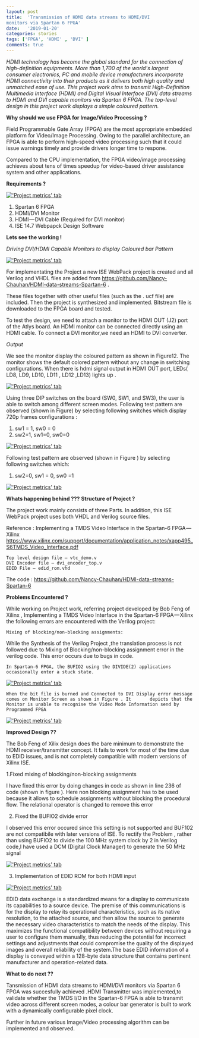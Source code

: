 ```yaml
---
layout: post
title:  'Transmission of HDMI data streams to HDMI/DVI
monitors via Spartan 6 FPGA'
date:   '2019-01-20'
categories: stories
tags: ['FPGA', 'HDMI' , 'DVI' ]
comments: true
---
```

*HDMI technology has become the global standard for the connection of high-definition equipments. 
More than 1,700 of the world's largest consumer electronics, PC and mobile device manufacturers incorporate 
HDMI connectivity into their products as it delivers both high quality and unmatched ease of use. 
This project work aims to transmit High-Definition Multimedia Interface (HDMI) and Digital Visual Interface (DVI) 
data streams to HDMI and DVI capable monitors via Spartan 6 FPGA. 
The top-level design in this project work displays a simple coloured pattern.*

<strong>Why should we use FPGA for Image/Video Processing ?</strong>

Field Programmable Gate Array (FPGA) are the most appropriate embedded platform for Video/Image Processing. Owing to the parallel architecture, an FPGA is able to perform high-speed video processing such that it could issue warnings timely and provide drivers longer time to respone.

Compared to the CPU implementation, the FPGA video/image processing achieves about tens of times speedup for video-based driver assistance system and other applications.

<strong>Requirements ?</strong>
  
<div class="image">
    <a href="/public/img/Diagram.jpg">
        <img alt="'Project metrics' tab" src="/public/img/Diagram.jpg" />
    </a>
</div>

1) Spartan 6 FPGA
2) HDMI/DVI Monitor
3) HDMI — DVI Cable (Required for DVI monitor)
4) ISE 14.7 Webpapck Design Software

<strong>Lets see the working !</strong>

*Driving DVI/HDMI Capable Monitors to display Coloured bar Pattern*

<div class="image">
    <a href="/public/img/setup.jpeg">
        <img alt="'Project metrics' tab" src="/public/img/setup.jpeg" />
    </a>
</div>

For implementating the Project a new ISE WebPack project is created and all Verilog and VHDL files are added from https://github.com/Nancy-Chauhan/HDMI-data-streams-Spartan-6 .

These files together with other useful files (such as the . ucf file) are included. Then the project is synthesized and implemented. Bitstream file is downloaded to the FPGA board and tested.

To test the design, we need to attach a monitor to the HDMI OUT (J2) port of the Atlys board. An HDMI monitor can be connected directly using an HDMI cable. To connect a DVI monitor,we need an HDMI to DVI converter.

*Output*

We see the monitor display the coloured pattern as shown in Figure12. The monitor shows the default colored pattern without any change in switching configurations. When there is hdmi signal output in HDMI OUT port, LEDs( LD8, LD9, LD10, LD11 , LD12 ,LD13) lights up .

<div class="image">
    <a href="/public/img/output.jpeg">
        <img alt="'Project metrics' tab" src="/public/img/output.jpeg" />
    </a>
</div>

Using three DIP switches on the board (SW0, SW1, and SW3), the user is able to switch among different screen modes. Following test pattern are observed (shown in Figure) by selecting following switches which display 720p frames configurations :

1) sw1 = 1, sw0 = 0
2) sw2=1, sw1=0, sw0=0

<div class="image">
    <a href="/public/img/result.jpg">
        <img alt="'Project metrics' tab" src="/public/img/result.jpg" />
    </a>
</div>

Following test pattern are observed (shown in Figure ) by selecting following switches which:

1) sw2=0, sw1 = 0, sw0 =1

<div class="image">
    <a href="/public/img/output3.jpg">
        <img alt="'Project metrics' tab" src="/public/img/output3.jpg" />
    </a>
</div>

<strong>Whats happening behind ???</strong>
<strong>Structure of Project ?</strong>

The project work mainly consists of three Parts. In addition, this ISE WebPack project uses both VHDL and Verilog source files.

Reference : Implementing a TMDS Video Interface in the Spartan-6 FPGA — Xilinx 
https://www.xilinx.com/support/documentation/application_notes/xapp495_S6TMDS_Video_Interface.pdf 

    Top level design file — vtc_demo.v
    DVI Encoder file — dvi_encoder_top.v
    EDID File — edid_rom.vhd

The code : https://github.com/Nancy-Chauhan/HDMI-data-streams-Spartan-6

<strong> Problems Encountered ? </strong>

While working on Project work, referring project developed by Bob Feng of Xilinx , Implementing a TMDS Video Interface in the Spartan-6 FPGA — Xilinx the following errors are encountered with the Verilog project:

    Mixing of blocking/non-blocking assignments:

While the Synthesis of the Verilog Project ,the translation process is not followed due to Mixing of Blocking/non-blocking assignment error in the verilog code. This error occurs due to bugs in code.

    In Spartan-6 FPGA, the BUFIO2 using the DIVIDE(2) applications occasionally enter a stuck state.
    
<div class="image">
    <a href="/public/img/Error1.png">
        <img alt="'Project metrics' tab" src="/public/img/Error1.png" />
    </a>
</div> 

    When the bit file is burned and Connected to DVI Display error message comes on Monitor Screen as shown in Figure . It       depicts that the Monitor is unable to recognise the Video Mode Information send by Programmed FPGA
    
 <div class="image">
    <a href="/public/img/Video.jpg">
        <img alt="'Project metrics' tab" src="/public/img/Video.jpg" />
    </a>
</div> 

<strong>Improved Design ??</strong>

The Bob Feng of Xilix design does the bare minimum to demonstrate the HDMI receiver/transmitter concept. It fails to work for most of the time due to EDID issues, and is not completely compatible with modern versions of Xilinx ISE.

 1.Fixed mixing of blocking/non-blocking assignments

I have fixed this error by doing changes in code as shown in line 236 of code (shown in figure ). Here non blocking assignment has to be used because it allows to schedule assignments without blocking the procedural flow. The relational operator is changed to remove this error

2. Fixed the BUFIO2 divide error

I observed this error occured since this setting is not supported and BUF102 are not compatibile with later versions of ISE. To rectify the Problem , rather than using BUFIO2 to divide the 100 MHz system clock by 2 in Verilog code,I have used a DCM (Digital Clock Manager) to generate the 50 MHz signal

 <div class="image">
    <a href="/public/img/buff.PNG">
        <img alt="'Project metrics' tab" src="/public/img/buff.PNG" />
    </a>
</div> 

3. Implementation of EDID ROM for both HDMI input

 <div class="image">
    <a href="/public/img/edid1.png">
        <img alt="'Project metrics' tab" src="/public/img/edid1.png" />
    </a>
</div> 

EDID data exchange is a standardized means for a display to communicate its capabilities to a source device. The premise of this communications is for the display to relay its operational characteristics, such as its native resolution, to the attached source, and then allow the source to generate the necessary video characteristics to match the needs of the display. This maximizes the functional compatibility between devices without requiring a user to configure them manually, thus reducing the potential for incorrect settings and adjustments that could compromise the quality of the displayed images and overall reliability of the system.The base EDID information of a display is conveyed within a 128-byte data structure that contains pertinent manufacturer and operation-related data.

<strong>What to do next ??</strong>

Tansmission of HDMI data streams to HDMI/DVI monitors via Spartan 6 FPGA was succesfully achieved .HDMI Transmitter was implemented,to validate whether the TMDS I/O in the Spartan-6 FPGA is able to transmit video across different screen modes, a colour bar generator is built to work with a dynamically configurable pixel clock.

Further in future various Image/Video processing algorithm can be implemented and observed.

    
    









